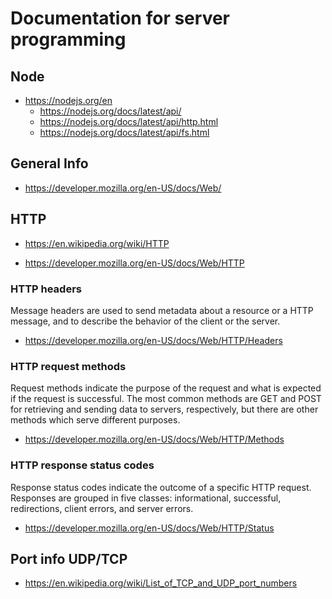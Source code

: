 # Documentation for server programming

## Node

- https://nodejs.org/en
    - https://nodejs.org/docs/latest/api/
    - https://nodejs.org/docs/latest/api/http.html
    - https://nodejs.org/docs/latest/api/fs.html

## General Info
- https://developer.mozilla.org/en-US/docs/Web/
## HTTP

- https://en.wikipedia.org/wiki/HTTP

- https://developer.mozilla.org/en-US/docs/Web/HTTP

### HTTP headers
Message headers are used to send metadata about a resource or a HTTP message, and to describe the behavior of the client or the server.
- https://developer.mozilla.org/en-US/docs/Web/HTTP/Headers


### HTTP request methods
Request methods indicate the purpose of the request and what is expected if the request is successful. The most common methods are GET and POST for retrieving and sending data to servers, respectively, but there are other methods which serve different purposes.
- https://developer.mozilla.org/en-US/docs/Web/HTTP/Methods

### HTTP response status codes
Response status codes indicate the outcome of a specific HTTP request. Responses are grouped in five classes: informational, successful, redirections, client errors, and server errors.

- https://developer.mozilla.org/en-US/docs/Web/HTTP/Status

## Port info UDP/TCP
- https://en.wikipedia.org/wiki/List_of_TCP_and_UDP_port_numbers
